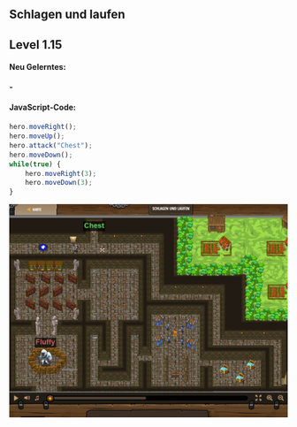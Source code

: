 ## **Schlagen und laufen**
## Level 1.15

#### Neu Gelerntes:
<b>-</b>

[comment]: <> (Was wurde gelernt und wie funktioniert die Technik?)

#### JavaScript-Code:
```js
hero.moveRight();
hero.moveUp();
hero.attack("Chest");
hero.moveDown();
while(true) {
    hero.moveRight(3);
    hero.moveDown(3);
}
```
![image](lvl1_15.png)